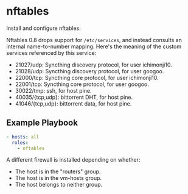 nftables
========

Install and configure nftables.

Nftables 0.8 drops support for `/etc/services`, and instead consults an internal
name-to-number mapping. Here's the meaning of the custom services referenced by
this service:

* 21027/udp: Syncthing discovery protocol, for user ichimonji10.
* 21028/udp: Syncthing discovery protocol, for user googoo.
* 22000/tcp: Syncthing core protocol, for user ichimonji10.
* 22001/tcp: Syncthing core protocol, for user googoo.
* 30022/tmp: ssh, for host pine.
* 40035/{tcp,udp}: bittorrent DHT, for host pine.
* 41046/{tcp,udp}: bittorrent data, for host pine.

Example Playbook
----------------

```yaml
- hosts: all
  roles:
    - nftables
```

A different firewall is installed depending on whether:

* The host is in the "routers" group.
* The host is in the vm-hosts group.
* The host belongs to neither group.
